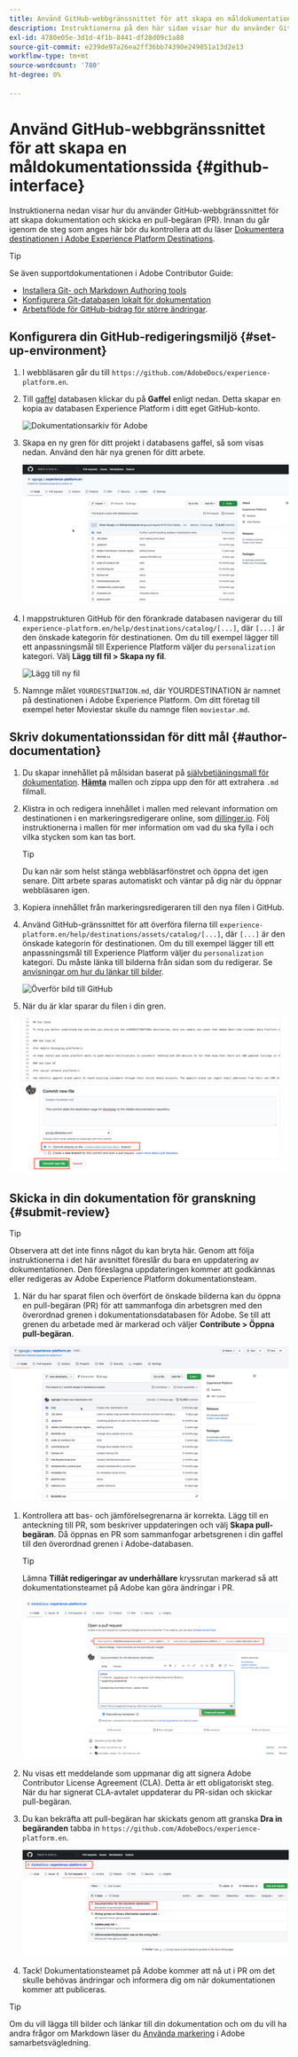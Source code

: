 ```yaml
---
title: Använd GitHub-webbgränssnittet för att skapa en måldokumentationssida
description: Instruktionerna på den här sidan visar hur du använder GitHub-webbgränssnittet för att skapa en dokumentationssida för ditt Experience Platform-mål och skicka den för granskning.
exl-id: 4780e05e-3d1d-4f1b-8441-df28d09c1a88
source-git-commit: e239de97a26ea2ff36bb74390e249851a13d2e13
workflow-type: tm+mt
source-wordcount: '780'
ht-degree: 0%

---
```


# Använd GitHub-webbgränssnittet för att skapa en måldokumentationssida {#github-interface}

Instruktionerna nedan visar hur du använder GitHub-webbgränssnittet för att skapa dokumentation och skicka en pull-begäran (PR). Innan du går igenom de steg som anges här bör du kontrollera att du läser [Dokumentera destinationen i Adobe Experience Platform Destinations](./documentation-instructions.md).

>[!TIP]
>
>Se även supportdokumentationen i Adobe Contributor Guide:
>* [Installera Git- och Markdown Authoring tools](https://experienceleague.adobe.com/docs/contributor/contributor-guide/setup/install-tools.html?lang=en)
>* [Konfigurera Git-databasen lokalt för dokumentation](https://experienceleague.adobe.com/docs/contributor/contributor-guide/setup/local-repo.html?lang=en)
>* [Arbetsflöde för GitHub-bidrag för större ändringar](https://experienceleague.adobe.com/docs/contributor/contributor-guide/setup/full-workflow.html?lang=en).


## Konfigurera din GitHub-redigeringsmiljö {#set-up-environment}

1. I webbläsaren går du till `https://github.com/AdobeDocs/experience-platform.en`.
2. Till [gaffel](https://experienceleague.adobe.com/docs/contributor/contributor-guide/setup/local-repo.html?lang=en#fork-the-repository) databasen klickar du på **Gaffel** enligt nedan. Detta skapar en kopia av databasen Experience Platform i ditt eget GitHub-konto.

   ![Dokumentationsarkiv för Adobe](../assets/docs-framework/ssd-fork-repository.gif)

3. Skapa en ny gren för ditt projekt i databasens gaffel, så som visas nedan. Använd den här nya grenen för ditt arbete.

   ![Skapa ny GitHub-gren](../assets/docs-framework/new-branch-github.gif)

4. I mappstrukturen GitHub för den förankrade databasen navigerar du till `experience-platform.en/help/destinations/catalog/[...]`, där `[...]` är den önskade kategorin för destinationen. Om du till exempel lägger till ett anpassningsmål till Experience Platform väljer du `personalization` kategori. Välj **Lägg till fil > Skapa ny fil**.

   ![Lägg till ny fil](../assets/docs-framework/github-navigate-and-create-file.gif)

5. Namnge målet `YOURDESTINATION.md`, där YOURDESTINATION är namnet på destinationen i Adobe Experience Platform. Om ditt företag till exempel heter Moviestar skulle du namnge filen `moviestar.md`.

## Skriv dokumentationssidan för ditt mål {#author-documentation}

1. Du skapar innehållet på målsidan baserat på [självbetjäningsmall för dokumentation](./self-service-template.md). **[Hämta](../assets/docs-framework/yourdestination-template.zip)** mallen och zippa upp den för att extrahera `.md` filmall.
2. Klistra in och redigera innehållet i mallen med relevant information om destinationen i en markeringsredigerare online, som [dillinger.io](https://dillinger.io/). Följ instruktionerna i mallen för mer information om vad du ska fylla i och vilka stycken som kan tas bort.

   >[!TIP]
   >
   >Du kan när som helst stänga webbläsarfönstret och öppna det igen senare. Ditt arbete sparas automatiskt och väntar på dig när du öppnar webbläsaren igen.
3. Kopiera innehållet från markeringsredigeraren till den nya filen i GitHub.
4. Använd GitHub-gränssnittet för att överföra filerna till `experience-platform.en/help/destinations/assets/catalog/[...]`, där `[...]` är den önskade kategorin för destinationen. Om du till exempel lägger till ett anpassningsmål till Experience Platform väljer du `personalization` kategori. Du måste länka till bilderna från sidan som du redigerar. Se [anvisningar om hur du länkar till bilder](https://experienceleague.adobe.com/docs/contributor/contributor-guide/writing-essentials/linking.html?lang=en#link-to-images).

   ![Överför bild till GitHub](../assets/docs-framework/upload-image.gif)

5. När du är klar sparar du filen i din gren.

![Bekräfta skapande av fil](../assets/docs-framework/ssd-confirm-file-creation.png)

## Skicka in din dokumentation för granskning {#submit-review}

>[!TIP]
>
>Observera att det inte finns något du kan bryta här. Genom att följa instruktionerna i det här avsnittet föreslår du bara en uppdatering av dokumentationen. Den föreslagna uppdateringen kommer att godkännas eller redigeras av Adobe Experience Platform dokumentationsteam.

1. När du har sparat filen och överfört de önskade bilderna kan du öppna en pull-begäran (PR) för att sammanfoga din arbetsgren med den överordnad grenen i dokumentationsdatabasen för Adobe. Se till att grenen du arbetade med är markerad och väljer **Contribute > Öppna pull-begäran**.

![Skapa pull-begäran](../assets/docs-framework/ssd-create-pull-request-1.gif)

1. Kontrollera att bas- och jämförelsegrenarna är korrekta. Lägg till en anteckning till PR, som beskriver uppdateringen och välj **Skapa pull-begäran**. Då öppnas en PR som sammanfogar arbetsgrenen i din gaffel till den överordnad grenen i Adobe-databasen.

   >[!TIP]
   >
   >Lämna **Tillåt redigeringar av underhållare** kryssrutan markerad så att dokumentationsteamet på Adobe kan göra ändringar i PR.

   ![Skapa pull-begäran till Adobe-dokumentationsarkivet](../assets/docs-framework/ssd-create-pull-request-2.png)

1. Nu visas ett meddelande som uppmanar dig att signera Adobe Contributor License Agreement (CLA). Detta är ett obligatoriskt steg. När du har signerat CLA-avtalet uppdaterar du PR-sidan och skickar pull-begäran.

1. Du kan bekräfta att pull-begäran har skickats genom att granska **Dra in begäranden** tabba in `https://github.com/AdobeDocs/experience-platform.en`.

   ![PR lyckades](../assets/docs-framework/ssd-pr-successful.png)

1. Tack! Dokumentationsteamet på Adobe kommer att nå ut i PR om det skulle behövas ändringar och informera dig om när dokumentationen kommer att publiceras.

>[!TIP]
>
>Om du vill lägga till bilder och länkar till din dokumentation och om du vill ha andra frågor om Markdown läser du [Använda markering](https://experienceleague.adobe.com/docs/contributor/contributor-guide/writing-essentials/markdown.html?lang=en) i Adobe samarbetsvägledning.
